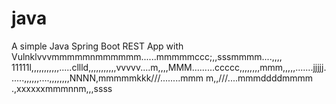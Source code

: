 # java

A simple Java Spring Boot REST App with Vulnklvvvmmmmmnmmmmmm......mmmmmccc;,,sssmmmm....,,,,
11111l,,,,,,,,,,,.....cllld,,,,,,,,,,,vvvvv....m,,,,MMM.........ccccc,,,,,,,,mmm,,,,,.......jjjjj......,,,,,,....,,,,,,,,NNNN,mmmmmkkk///........mmm   m,,///....mmmddddmmmm
.,xxxxxxmmmnnm,,,ssss
